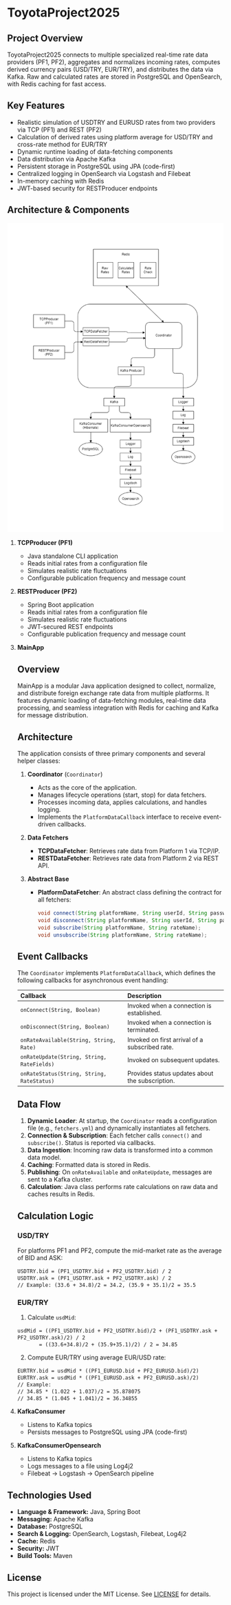 # ToyotaProject2025
## Project Overview
ToyotaProject2025 connects to multiple specialized real-time rate data providers (PF1, PF2), aggregates and normalizes incoming rates, computes derived currency pairs (USD/TRY, EUR/TRY), and distributes the data via Kafka. Raw and calculated rates are stored in PostgreSQL and OpenSearch, with Redis caching for fast access.

## Key Features
- Realistic simulation of USDTRY and EURUSD rates from two providers via TCP (PF1) and REST (PF2)
- Calculation of derived rates using platform average for USD/TRY and cross-rate method for EUR/TRY
- Dynamic runtime loading of data-fetching components
- Data distribution via Apache Kafka
- Persistent storage in PostgreSQL using JPA (code-first)
- Centralized logging in OpenSearch via Logstash and Filebeat
- In-memory caching with Redis
- JWT-based security for RESTProducer endpoints

## Architecture & Components
![Architecture Diagram](ToyotaProject2025.drawio.png)


1. **TCPProducer (PF1)**
    - Java standalone CLI application
    - Reads initial rates from a configuration file
    - Simulates realistic rate fluctuations
    - Configurable publication frequency and message count

2. **RESTProducer (PF2)**
    - Spring Boot application
    - Reads initial rates from a configuration file
    - Simulates realistic rate fluctuations
    - JWT-secured REST endpoints
    - Configurable publication frequency and message count

3. **MainApp**
   ## Overview
   MainApp is a modular Java application designed to collect, normalize, and distribute foreign exchange rate data from multiple platforms. It features dynamic loading of data-fetching modules, real-time data processing, and seamless integration with Redis for caching and Kafka for message distribution.

   ## Architecture
   The application consists of three primary components and several helper classes:

    1. **Coordinator** (`Coordinator`)
        - Acts as the core of the application.
        - Manages lifecycle operations (start, stop) for data fetchers.
        - Processes incoming data, applies calculations, and handles logging.
        - Implements the `PlatformDataCallback` interface to receive event-driven callbacks.

    2. **Data Fetchers**
        - **TCPDataFetcher**: Retrieves rate data from Platform 1 via TCP/IP.
        - **RESTDataFetcher**: Retrieves rate data from Platform 2 via REST API.

    3. **Abstract Base**
        - **PlatformDataFetcher**: An abstract class defining the contract for all fetchers:
          ```java
          void connect(String platformName, String userId, String password);
          void disconnect(String platformName, String userId, String password);
          void subscribe(String platformName, String rateName);
          void unsubscribe(String platformName, String rateName);
          ```

   ## Event Callbacks
   The `Coordinator` implements `PlatformDataCallback`, which defines the following callbacks for asynchronous event handling:

   | Callback                     | Description                                           |
      |------------------------------|-------------------------------------------------------|
   | `onConnect(String, Boolean)` | Invoked when a connection is established.             |
   | `onDisconnect(String, Boolean)` | Invoked when a connection is terminated.           |
   | `onRateAvailable(String, String, Rate)` | Invoked on first arrival of a subscribed rate.|
   | `onRateUpdate(String, String, RateFields)` | Invoked on subsequent updates.                 |
   | `onRateStatus(String, String, RateStatus)` | Provides status updates about the subscription.  |

   ## Data Flow
    1. **Dynamic Loader**: At startup, the `Coordinator` reads a configuration file (e.g., `fetchers.yml`) and dynamically instantiates all fetchers.
    2. **Connection & Subscription**: Each fetcher calls `connect()` and `subscribe()`. Status is reported via callbacks.
    3. **Data Ingestion**: Incoming raw data is transformed into a common data model.
    4. **Caching**: Formatted data is stored in Redis.
    5. **Publishing**: On `onRateAvailable` and `onRateUpdate`, messages are sent to a Kafka cluster.
    6. **Calculation**: Java class performs rate calculations on raw data and caches results in Redis.

   ## Calculation Logic

   ### USD/TRY
   For platforms PF1 and PF2, compute the mid-market rate as the average of BID and ASK:
   ```
   USDTRY.bid = (PF1_USDTRY.bid + PF2_USDTRY.bid) / 2
   USDTRY.ask = (PF1_USDTRY.ask + PF2_USDTRY.ask) / 2
   // Example: (33.6 + 34.8)/2 = 34.2, (35.9 + 35.1)/2 = 35.5
   ```

   ### EUR/TRY
    1. Calculate `usdMid`:
   ```
   usdMid = ((PF1_USDTRY.bid + PF2_USDTRY.bid)/2 + (PF1_USDTRY.ask + PF2_USDTRY.ask)/2) / 2
          = ((33.6+34.8)/2 + (35.9+35.1)/2) / 2 = 34.85
   ```
    2. Compute EUR/TRY using average EUR/USD rate:
   ```
   EURTRY.bid = usdMid * ((PF1_EURUSD.bid + PF2_EURUSD.bid)/2)
   EURTRY.ask = usdMid * ((PF1_EURUSD.ask + PF2_EURUSD.ask)/2)
   // Example:
   // 34.85 * (1.022 + 1.037)/2 = 35.878075
   // 34.85 * (1.045 + 1.041)/2 = 36.34855
   ```

4. **KafkaConsumer**
    - Listens to Kafka topics
    - Persists messages to PostgreSQL using JPA (code-first)

5. **KafkaConsumerOpensearch**
    - Listens to Kafka topics
    - Logs messages to a file using Log4j2
    - Filebeat → Logstash → OpenSearch pipeline

## Technologies Used
- **Language & Framework:** Java, Spring Boot
- **Messaging:** Apache Kafka
- **Database:** PostgreSQL
- **Search & Logging:** OpenSearch, Logstash, Filebeat, Log4j2
- **Cache:** Redis
- **Security:** JWT
- **Build Tools:** Maven

## License
This project is licensed under the MIT License. See [LICENSE](LICENSE) for details.

